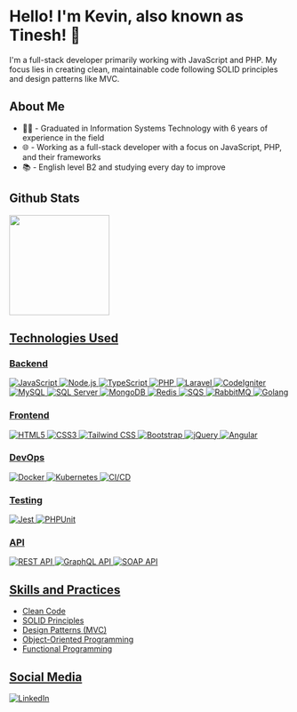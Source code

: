 # Hello! I'm Kevin, also known as Tinesh! 👋

I'm a full-stack developer primarily working with JavaScript and PHP. My focus lies in creating clean, maintainable code following SOLID principles and design patterns like MVC.

## About Me

- 👨‍🎓 - Graduated in Information Systems Technology with 6 years of experience in the field
- 🌐 - Working as a full-stack developer with a focus on JavaScript, PHP, and their frameworks
- 📚 - English level B2 and studying every day to improve

## Github Stats

<div style="display: flex; flex-direction: column;">
  <a href="https://github.com/71Kevin">
  <img height="180em" src="https://github-readme-stats-sigma-five.vercel.app/api?username=71Kevin&show_icons=true&theme=radical&include_all_commits=true&count_private=true"/>
</div>

## Technologies Used

### Backend

![JavaScript](https://img.shields.io/badge/JavaScript-%23F7DF1E.svg?style=for-the-badge&logo=javascript&logoColor=black)
![Node.js](https://img.shields.io/badge/Node.js-%23339933.svg?style=for-the-badge&logo=nodedotjs&logoColor=white)
![TypeScript](https://img.shields.io/badge/TypeScript-%23007ACC.svg?style=for-the-badge&logo=typescript&logoColor=white)
![PHP](https://img.shields.io/badge/PHP-%23777BB4.svg?style=for-the-badge&logo=php&logoColor=white)
![Laravel](https://img.shields.io/badge/Laravel-%23FF2D20.svg?style=for-the-badge&logo=laravel&logoColor=white)
![CodeIgniter](https://img.shields.io/badge/CodeIgniter-%23EF4223.svg?style=for-the-badge&logo=codeigniter&logoColor=white)
![MySQL](https://img.shields.io/badge/MySQL-%230769AD.svg?style=for-the-badge&logo=mysql&logoColor=white)
![SQL Server](https://img.shields.io/badge/SQL%20Server-%23CC2927.svg?style=for-the-badge&logo=microsoft-sql-server&logoColor=white)
![MongoDB](https://img.shields.io/badge/MongoDB-%2347A248.svg?style=for-the-badge&logo=mongodb&logoColor=white)
![Redis](https://img.shields.io/badge/Redis-%23DC382D.svg?style=for-the-badge&logo=redis&logoColor=white)
![SQS](https://img.shields.io/badge/SQS-%23FF9900.svg?style=for-the-badge&logo=amazonsqs&logoColor=white)
![RabbitMQ](https://img.shields.io/badge/RabbitMQ-%23FF6600.svg?style=for-the-badge&logo=rabbitmq&logoColor=white)
![Golang](https://img.shields.io/badge/Go-%2300ADD8.svg?style=for-the-badge&logo=go&logoColor=white)

### Frontend

![HTML5](https://img.shields.io/badge/HTML5-%23E34F26.svg?style=for-the-badge&logo=html5&logoColor=white)
![CSS3](https://img.shields.io/badge/CSS3-%231572B6.svg?style=for-the-badge&logo=css3&logoColor=white)
![Tailwind CSS](https://img.shields.io/badge/Tailwind%20CSS-%2338B2AC.svg?style=for-the-badge&logo=tailwind-css&logoColor=white)
![Bootstrap](https://img.shields.io/badge/Bootstrap-%238511FA.svg?style=for-the-badge&logo=bootstrap&logoColor=white)
![jQuery](https://img.shields.io/badge/jQuery-%230769AD.svg?style=for-the-badge&logo=jquery&logoColor=white)
![Angular](https://img.shields.io/badge/Angular-%23DD0031.svg?style=for-the-badge&logo=angular&logoColor=white)

### DevOps

![Docker](https://img.shields.io/badge/Docker-%230db7ed.svg?style=for-the-badge&logo=docker&logoColor=white)
![Kubernetes](https://img.shields.io/badge/Kubernetes-%23326CE5.svg?style=for-the-badge&logo=kubernetes&logoColor=white)
![CI/CD](https://img.shields.io/badge/CI%2FCD-%2343853D.svg?style=for-the-badge&logo=azure-devops&logoColor=white)

### Testing

![Jest](https://img.shields.io/badge/Jest-%23C21325.svg?style=for-the-badge&logo=jest&logoColor=white)
![PHPUnit](https://img.shields.io/badge/PHPUnit-%23494696.svg?style=for-the-badge&logo=php&logoColor=white)

### API

![REST API](https://img.shields.io/badge/REST%20API-%232F4F4F.svg?style=for-the-badge&logo=rest&logoColor=white)
![GraphQL API](https://img.shields.io/badge/GraphQL%20API-%23E434AA.svg?style=for-the-badge&logo=graphql&logoColor=white)
![SOAP API](https://img.shields.io/badge/SOAP%20API-%232BBED6.svg?style=for-the-badge&logo=soap&logoColor=white)

## Skills and Practices

- Clean Code
- SOLID Principles
- Design Patterns (MVC)
- Object-Oriented Programming
- Functional Programming

## Social Media

[![LinkedIn](https://img.shields.io/badge/LinkedIn-%230077B5?style=for-the-badge&logo=linkedin&logoColor=white)](https://www.linkedin.com/in/kevin-oliveira-manhas-a701a4173/)
